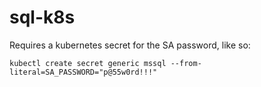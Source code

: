 # sql-k8s

Requires a kubernetes secret for the SA password, like so:

    kubectl create secret generic mssql --from-literal=SA_PASSWORD="p@55w0rd!!!"
